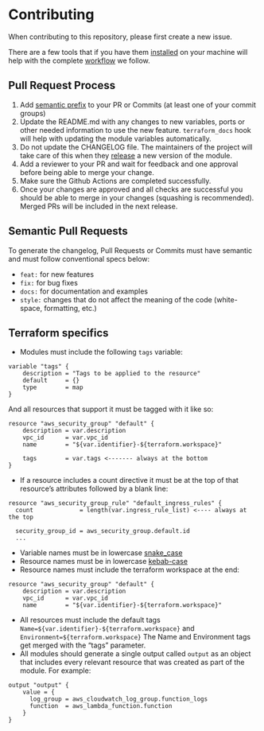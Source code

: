 # Contributing

When contributing to this repository, please first create a new issue.

There are a few tools that if you have them [installed](INSTALL.md) on your machine will help with the complete [workflow](WORKFLOW.md) we follow.

## Pull Request Process

1. Add [semantic prefix](#semantic-pull-requests) to your PR or Commits (at least one of your commit groups)
2. Update the README.md with any changes to new variables, ports or other needed information to use the new feature. `terraform_docs` hook will help with updating the module variables automatically.
3. Do not update the CHANGELOG file. The maintainers of the project will take care of this when they [release](RELEASE.md) a new version of the module.
4. Add a reviewer to your PR and wait for feedback and one approval before being able to merge your change.
5. Make sure the Github Actions are completed successfully.
6. Once your changes are approved and all checks are successful you should be able to merge in your changes (squashing is recommended). Merged PRs will be included in the next release.

## Semantic Pull Requests

To generate the changelog, Pull Requests or Commits must have semantic and must follow conventional specs below:

- `feat:` for new features
- `fix:` for bug fixes
- `docs:` for documentation and examples
- `style:` changes that do not affect the meaning of the code (white-space, formatting, etc.)

## Terraform specifics

* Modules must include the following `tags` variable:
```
variable "tags" {
    description = "Tags to be applied to the resource"
    default     = {}
    type        = map
}
```
And all resources that support it must be tagged with it like so:
```
resource "aws_security_group" "default" {
    description = var.description
    vpc_id      = var.vpc_id
    name        = "${var.identifier}-${terraform.workspace}"

    tags        = var.tags <------- always at the bottom
}
```

* If a resource includes a count directive it must be at the top of that resource’s attributes followed by a blank line:
```
resource "aws_security_group_rule" "default_ingress_rules" {
  count             = length(var.ingress_rule_list) <---- always at the top

  security_group_id = aws_security_group.default.id
  ...
```
* Variable names must be in lowercase [snake_case](https://en.wikipedia.org/wiki/Snake_case)
* Resource names must be in lowercase [kebab-case](https://en.wiktionary.org/wiki/kebab_case)
* Resource names must include the terraform workspace at the end:
```
resource "aws_security_group" "default" {
    description = var.description
    vpc_id      = var.vpc_id
    name        = "${var.identifier}-${terraform.workspace}"
```
* All resources must include the default tags `Name=${var.identifier}-${terraform.workspace}` and `Environment=${terraform.workspace}`
The Name and Environment tags get merged with the “tags” parameter.
* All modules should generate a single output called `output` as an object that includes every relevant resource that was created as part of the module. For example:
```
output "output" {
    value = {
      log_group = aws_cloudwatch_log_group.function_logs
      function  = aws_lambda_function.function
    }
}
```
